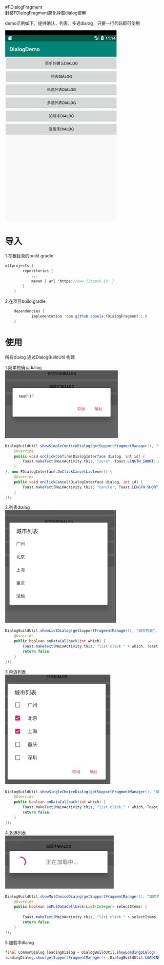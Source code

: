 #FDialogFragment  
封装FDialogFragment简化弹窗dialog使用

demo示例如下，提供确认，列表，多选dialog，只要一行代码即可使用  

![image](https://github.com/sooola/FDialogFragment/blob/master/screenshot/GIF.gif)

# 导入

1.在根目录的build.gradle

```java
allprojects {
		repositories {
			...
			maven { url 'https://www.jitpack.io' }
		}
	}
```

2.在项目build.gradle

```java
	dependencies {
	        implementation 'com.github.sooola:FDialogFragment:1.0
    }
```

# 使用

所有dialog 通过DialogBuildUtil 构建

1.简单的确认dialog  
![image](https://github.com/sooola/FDialogFragment/blob/master/screenshot/1.png)

```java
DialogBuildUtil.showSimpleConfirmDialog(getSupportFragmentManager(), "test111", new FDialogInterface.OnClickConfirmListener() {
    @Override
    public void onClickConfirm(DialogInterface dialog, int id) {
        Toast.makeText(MainActivity.this, "sure", Toast.LENGTH_SHORT).show();
    }
}, new FDialogInterface.OnClickCancelListener() {
    @Override
    public void onClickCancel(DialogInterface dialog, int id) {
        Toast.makeText(MainActivity.this, "cancle", Toast.LENGTH_SHORT).show();
    }
});
```

2.列表dialog  
![image](https://github.com/sooola/FDialogFragment/blob/master/screenshot/2.png)

```java
DialogBuildUtil.showListDialog(getSupportFragmentManager(), "城市列表", city, new FDialogInterface.OnDataCallbackListener() {
    @Override
    public boolean onDataCallback(int which) {
        Toast.makeText(MainActivity.this, "list click " + which, Toast.LENGTH_SHORT).show();
        return false;
    }
});
```

3.单选列表  
![image](https://github.com/sooola/FDialogFragment/blob/master/screenshot/3.png)

```java
DialogBuildUtil.showSingleChoiceDialog(getSupportFragmentManager(), "城市列表", city, new FDialogInterface.OnDataCallbackListener() {
    @Override
    public boolean onDataCallback(int which) {
        Toast.makeText(MainActivity.this, "list click " + which, Toast.LENGTH_SHORT).show();
        return false;
    }
});
```

4.多选列表  
![image](https://github.com/sooola/FDialogFragment/blob/master/screenshot/4.png)

```java
DialogBuildUtil.showMulChoiceDialog(getSupportFragmentManager(), "城市列表", city, new FDialogInterface.OnMulCallbackListener() {
    @Override
    public boolean onMulDataCallback(List<Integer> selectItems) {

        Toast.makeText(MainActivity.this, "list click " + selectItems, Toast.LENGTH_SHORT).show();
        return false;
    }
});
```

5.加载中dialog  

```java
final CommonDialog loadingDialog = DialogBuildUtil.showLoadingDialog();
loadingDialog.show(getSupportFragmentManager() ,DialogBuildUtil.LOADING_TAG);
```

